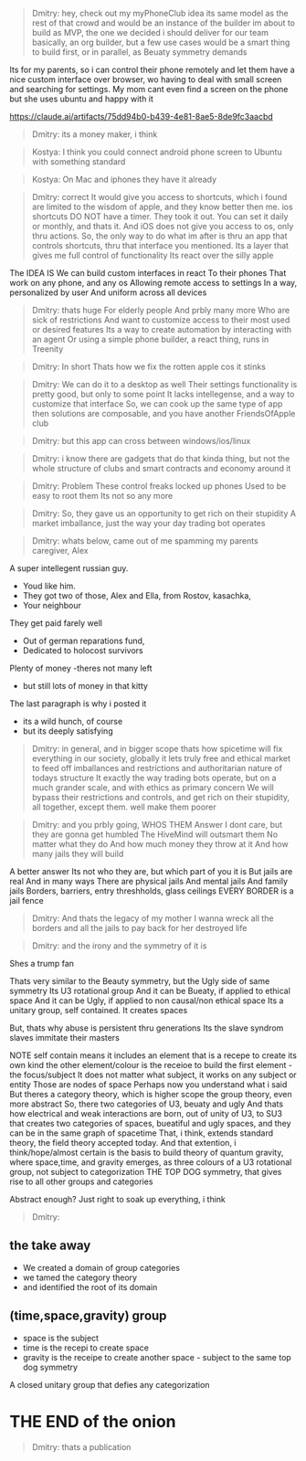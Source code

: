 > Dmitry:
hey, check out my myPhoneClub idea
its same model as the rest of that crowd and would be an instance of the builder im about to build as MVP, the one we decided i should deliver for our team
basically, an org builder, but a few use cases would be a smart thing to build first, or in parallel, as Beuaty symmetry demands

Its for my parents, so i can control their phone remotely and let them have a nice custom interface over browser, wo having to deal with small screen and searching for settings. My mom cant even find a screen on the phone
but she uses ubuntu and happy with it

https://claude.ai/artifacts/75dd94b0-b439-4e81-8ae5-8de9fc3aacbd

> Dmitry:
its a money maker, i think

> Kostya:
I think you could connect android phone screen to Ubuntu with something standard

> Kostya:
On Mac and iphones they have it already

> Dmitry:
correct
It would give you access to shortcuts, which i found are limited to the wisdom of apple, and they know better then me.
ios shortcuts DO NOT have a timer.
They took it out.
You can set it daily or monthly, and thats it.
And iOS does not give you access to os, only thru actions.
So, the only way to do what im after is thru an app that controls shortcuts, thru that interface you mentioned.
Its a layer that gives me full control of functionality
Its react over the silly apple

The IDEA IS
We can build custom interfaces in react
To their phones
That work on any phone, and any os
Allowing remote access to settings
In a way, personalized by user
And uniform across all devices

> Dmitry:
thats huge
For elderly people
And prbly many more
Who are sick of restrictions
And want to customize access to their most used or desired features
Its a way to create automation by interacting with an agent
Or using a simple phone builder, a react thing, runs in Treenity

> Dmitry:
In short
Thats how we fix the rotten apple
cos it stinks

> Dmitry:
We can do it to a desktop as well
Their settings functionality is pretty good, but only to some point
It lacks intellegense, and a way to customize that interface
So, we can cook up the same type of app
then solutions are composable, and you have another FriendsOfApple club

> Dmitry:
but this app can cross between windows/ios/linux

> Dmitry:
i know there are gadgets that do that kinda thing, but not the whole structure of clubs and smart contracts and economy around it

> Dmitry:
Problem
These control freaks locked up phones
Used to be easy to root them
Its not so any more

> Dmitry:
So, they gave us an opportunity to get rich on their stupidity
A market imballance, just the way your day trading bot operates

> Dmitry:
whats below, came out of me spamming my parents caregiver, Alex

A super intellegent russian guy.
- Youd like him.
- They got two of those, Alex and Ella, from Rostov, kasachka,
- Your neighbour

They get paid farely well
- Out of german reparations fund,
- Dedicated to holocost survivors

Plenty of money
-theres not many left
- but still lots of money in that kitty

The last paragraph is why i posted it
- its a wild hunch, of course
- but its deeply satisfying

> Dmitry:
in general, and in bigger scope
thats how spicetime will fix everything in our society, globally
it lets truly free and ethical market to feed off imballances and restrictions and authoritarian nature of todays structure
It exactly the way trading bots operate, but on a much grander scale, and with ethics as primary concern
We will bypass their restrictions and controls, and get rich on their stupidity, all together, except them. well make them poorer

> Dmitry:
and you prbly going, WHOS THEM
Answer
I dont care, but they are gonna get humbled
The HiveMind will outsmart them
No matter what they do
And how much money they throw at it
And how many jails they will build

A better answer
Its not who they are, but which part of you it is
But jails are real
And in many ways
There are physical jails
And mental jails
And family jails
Borders, barriers, entry threshholds, glass ceilings
EVERY BORDER is a jail fence

> Dmitry:
And thats the legacy of my mother
I wanna wreck all the borders and all the jails
to pay back for her destroyed life

> Dmitry:
and the irony and the symmetry of it is

Shes a trump fan

Thats very similar to the Beauty symmetry, but the Ugly side of same symmetry
Its U3 rotational group
And it can be Bueaty, if applied to ethical space
And it can be Ugly, if applied to non causal/non ethical space
Its a unitary group, self contained.
It creates spaces

But, thats why abuse is persistent thru generations
Its the slave syndrom
slaves immitate their masters

NOTE
self contain means it includes an element that is a recepe to create its own kind
the other element/colour is the receioe to build the first element - the focus/subject
It does not matter what subject, it works on any subject or entity
Those are nodes of space
Perhaps now you understand what i said
But theres a category theory, which is higher scope the group theory, even more abstract
So, there two categories of U3, beuaty and ugly
And thats how electrical and weak interactions are born, out of unity of U3, to SU3 that creates two categories of spaces, bueatiful and ugly spaces, and they can be in the same graph of spacetime
That, i think, extends standard theory, the field theory accepted today.
And that extention, i think/hope/almost certain is the basis to build theory of quantum gravity, where space,time, and gravity emerges, as three colours of a U3 rotational group, not subject to categorization
THE TOP DOG symmetry, that gives rise to all other groups and categories

Abstract enough?
Just right to soak up everything, i think

> Dmitry:
## the take away
- We created a domain of group categories
- we tamed the category theory
- and identified the root of its domain

## (time,space,gravity) group
- space is the subject
- time is the recepi to create space
- gravity is the receipe to create another space -
  subject to the same top dog symmetry

A closed unitary group that defies any categorization
# THE END of the onion

> Dmitry:
thats a publication
